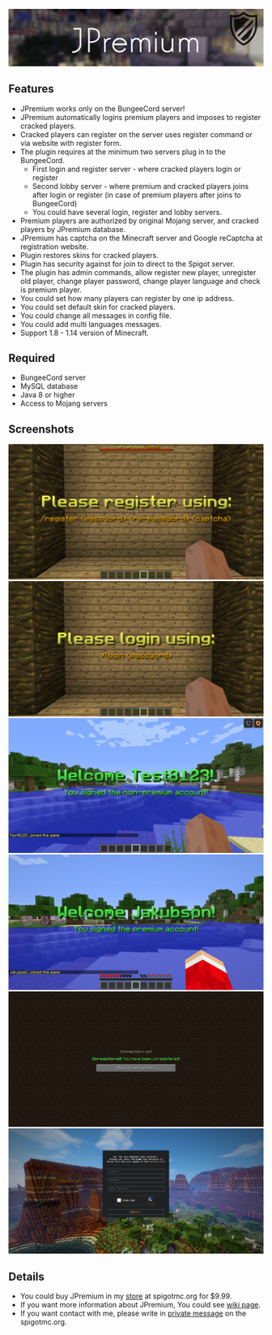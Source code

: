 ![thems](https://raw.githubusercontent.com/Jakubson/JPremium/master/images/916fd6ff9b545ba89a7f395da3d113e34b1c6233.png)

## Features
* JPremium works only on the BungeeCord server!
* JPremium automatically logins premium players and imposes to register cracked players.
* Cracked players can register on the server uses register command or via website with register form.
* The plugin requires at the minimum two servers plug in to the BungeeCord.
     * First login and register server - where cracked players login or register
     * Second lobby server - where premium and cracked players joins after login or register (in case of premium players after joins to BungeeCord)
     * You could have several login, register and lobby servers.
* Premium players are authorized by original Mojang server, and cracked players by JPremium database.
* JPremium has captcha on the Minecraft server and Google reCaptcha at registration website.
* Plugin restores skins for cracked players.
* Plugin has security against for join to direct to the Spigot server.
* The plugin has admin commands, allow register new player, unregister old player, change player password, change player language and check is premium player.
* You could set how many players can register by one ip address.
* You could set default skin for cracked players.
* You could change all messages in config file.
* You could add multi languages messages.
* Support 1.8 - 1.14 version of Minecraft.

## Required
* BungeeCord server
* MySQL database
* Java 8 or higher
* Access to Mojang servers

## Screenshots

![screenshoot](https://raw.githubusercontent.com/Jakubson/JPremium/master/images/b4ef8e5ebd895a9917f41eed450f2fcfaf2a28c7.png)
![screenshoot](https://raw.githubusercontent.com/Jakubson/JPremium/master/images/57b3a8272705f857cf663bd068f777cfa608f8c2.png)
![screenshoot](https://raw.githubusercontent.com/Jakubson/JPremium/master/images/153d1674e1f489ae8a6d935ada200e085c6d756d.png)
![screenshoot](https://raw.githubusercontent.com/Jakubson/JPremium/master/images/c8b564f80ab80e1725045dcb5892a3b9f1dac676.png)
![screenshoot](https://raw.githubusercontent.com/Jakubson/JPremium/master/images/2afdb41d75944a84d8a51c18de4a51f5108d87c5.png)
![screenshoot](https://raw.githubusercontent.com/Jakubson/JPremium/master/images/96a5d2b2ddaf435bead184c3b038282dec0d3246.png)

## Details

* You could buy JPremium in my [store](https://www.spigotmc.org/resources/jpremium.27766/) at spigotmc.org for $9.99.
* If you want more information about JPremium, You could see [wiki page](https://github.com/Jakubson/JPremium/wiki).
* If you want contact with me, please write in [private message](https://www.spigotmc.org/conversations/add?to=Jakubson) on the spigotmc.org.
